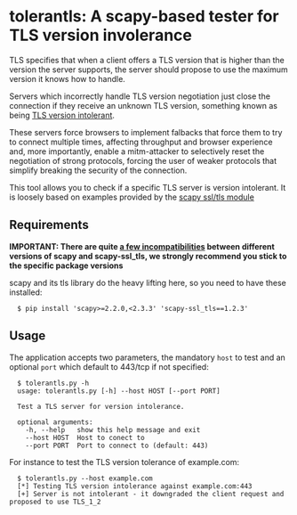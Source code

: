 tolerantls: A scapy-based tester for TLS version involerance
============================================================

TLS specifies that when a client offers a TLS version that is higher than
the version the server supports, the server should propose to use the
maximum version it knows how to handle.

Servers which incorrectly handle TLS version negotiation just close the
connection if they receive an unknown TLS version, something known as being
[TLS version intolerant](https://security.stackexchange.com/questions/66782/what-is-tls-version-intolerance).

These servers force browsers to implement falbacks that force them to try to
connect multiple times, affecting throughput and browser experience and,
more importantly, enable a mitm-attacker to selectively reset the
negotiation of strong protocols, forcing the user of weaker protocols that
simplify breaking the security of the connection.

This tool allows you to check if a specific TLS server is version
intolerant. It is loosely based on examples provided by the [scapy ssl/tls module](https://github.com/tintinweb/scapy-ssl_tls)

Requirements
------------

**IMPORTANT: There are quite [a few incompatibilities][scapy-ssl-tls-version-issue] between different versions of scapy and scapy-ssl_tls, we strongly recommend you
stick to the specific package versions**

scapy and its tls library do the heavy lifting here, so you need to have these installed:

```
  $ pip install 'scapy>=2.2.0,<2.3.3' 'scapy-ssl_tls==1.2.3'
```

Usage
-----

The application accepts two parameters, the mandatory `host` to test and an optional `port` which default to 443/tcp if not specified:

```
  $ tolerantls.py -h
  usage: tolerantls.py [-h] --host HOST [--port PORT]

  Test a TLS server for version intolerance.

  optional arguments:
    -h, --help   show this help message and exit
    --host HOST  Host to conect to
    --port PORT  Port to connect to (default: 443)
```

For instance to test the TLS version tolerance of example.com:

```
  $ tolerantls.py --host example.com
  [*] Testing TLS version intolerance against example.com:443
  [+] Server is not intolerant - it downgraded the client request and proposed to use TLS_1_2
```

[scapy-ssl-tls-version-issue]: https://github.com/tintinweb/scapy-ssl_tls/issues/69#issuecomment-250086682

